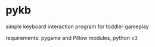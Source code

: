 # pykb
simple keyboard interaction program for toddler gameplay

requirements: pygame and Pillow modules, python v3
